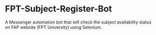 # FPT-Subject-Register-Bot
A Messenger automation bot that will check the subject availability status on FAP website (FPT University) using Selenium.

